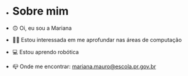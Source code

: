 - # Sobre mim
- :upside_down_face: Oi, eu sou a Mariana

- :woman_student: Estou interessada em me aprofundar nas áreas de computação

- :computer: Estou aprendo robótica

- :mailbox_closed: Onde me encontrar: mariana.mauro@escola.pr.gov.br



